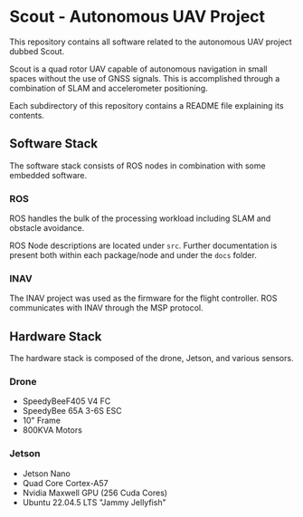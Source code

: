 # Scout - Autonomous UAV Project
This repository contains all software related to the autonomous UAV project dubbed Scout.

Scout is a quad rotor UAV capable of autonomous navigation in small spaces without the use of GNSS signals.
This is accomplished through a combination of SLAM and accelerometer positioning.

Each subdirectory of this repository contains a README file explaining its contents.


## Software Stack
The software stack consists of ROS nodes in combination with some embedded software.

### ROS
ROS handles the bulk of the processing workload including SLAM and obstacle avoidance.

ROS Node descriptions are located under `src`.
Further documentation is present both within each package/node and under the `docs` folder.

### INAV
The INAV project was used as the firmware for the flight controller.
ROS communicates with INAV through the MSP protocol.

## Hardware Stack
The hardware stack is composed of the drone, Jetson, and various sensors.

### Drone
 - SpeedyBeeF405 V4 FC
 - SpeedyBee 65A 3-6S ESC
 - 10" Frame
 - 800KVA Motors

### Jetson
 - Jetson Nano
 - Quad Core Cortex-A57
 - Nvidia Maxwell GPU (256 Cuda Cores)
 - Ubuntu 22.04.5 LTS "Jammy Jellyfish"

